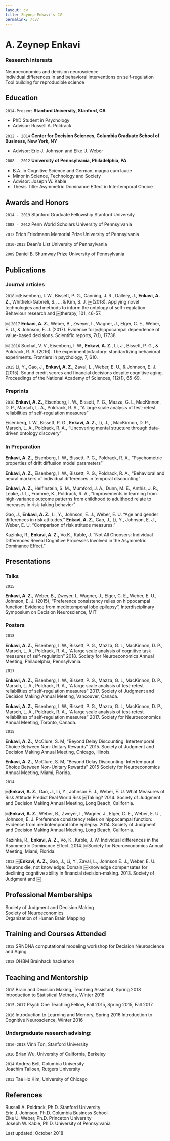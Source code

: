 ```yaml
---
layout: cv
title: Zeynep Enkavi's CV
permalink: /cv/
---
```

# A. Zeynep Enkavi

### Research interests

Neuroeconomics and decision neuroscience  
Individual differences in and behavioral interventions on self-regulation  
Tool building for reproducible science  

## Education

`2014-Present`
__Stanford University, Stanford, CA__

- PhD Student in Psychology
- Advisor: Russell A. Poldrack

`2012 - 2014`
__Center for Decision Sciences, Columbia Graduate School of Business, New York, NY__

- Advisor: Eric J. Johnson and Elke U. Weber

`2008 - 2012`
__University of Pennsylvania, Philadelphia, PA__
- B.A. in Cognitive Science and German, magna cum laude
- Minor in Science, Technology and Society
- Advisor: Joseph W. Kable
- Thesis Title: Asymmetric Dominance Effect in Intertemporal Choice

## Awards and Honors

`2014 - 2019`
Stanford Graduate Fellowship
Stanford University

`2008 - 2012`
Penn World Scholars
University of Pennsylvania

`2012`
Erich Friedmann Memorial Prize
University of Pennsylvania

`2010-2012`
Dean's List
University of Pennsylvania

`2009`
Daniel B. Shumway Prize
University of Pennsylvania

## Publications

### Journal articles

`2018`
￼Eisenberg, I. W., Bissett, P. G., Canning, J. R., Dallery, J., **Enkavi, A. Z.**, Whitfield-Gabrieli, S., ... & Kim, S. J.
￼(2018). Applying novel technologies and methods to inform the ontology of self-regulation. Behaviour research and
￼therapy, 101, 46-57.  

￼
`2017`
**Enkavi, A. Z.**, Weber, B., Zweyer, I., Wagner, J., Elger, C. E., Weber, E. U., & Johnson, E. J. (2017). Evidence for
￼hippocampal dependence of value-based decisions. Scientific reports, 7(1), 17738.

￼
`2016`
Sochat, V. V., Eisenberg, I. W., **Enkavi, A. Z.**, Li, J., Bissett, P. G., & Poldrack, R. A. (2016). The experiment
￼factory: standardizing behavioral experiments. Frontiers in psychology, 7, 610.


`2015`
Li, Y., Gao, J., **Enkavi, A. Z.**, Zaval, L., Weber, E. U., & Johnson, E. J. (2015). Sound credit scores and financial decisions despite cognitive aging. Proceedings of the National Academy of Sciences, 112(1), 65-69.  

### Preprints

`2018`
**Enkavi, A. Z.**, Eisenberg, I. W., Bissett, P. G., Mazza, G. L, MacKinnon, D. P., Marsch, L. A., Poldrack, R. A., “A
large scale analysis of test-retest reliabilities of self-regulation measures”  

Eisenberg, I. W., Bissett, P. G., **Enkavi, A. Z.**, Li, J., , MacKinnon, D. P., Marsch, L. A., Poldrack, R. A., “Uncovering mental structure through data-driven ontology discovery”  

### In Preparation

**Enkavi, A. Z.**, Eisenberg, I. W., Bissett, P. G., Poldrack, R. A., “Psychometric properties of drift diffusion model
parameters”  

**Enkavi, A. Z.**, Eisenberg, I. W., Bissett, P. G., Poldrack, R. A., “Behavioral and neural markers of individual differences in temporal discounting”  

**Enkavi, A. Z.**, Helfinstein, S. M., Mumford, J. A., Dunn, M. E., Anthis, J. R., Leake, J. L., Fromme, K., Poldrack, R. A., “Improvements in learning from high-variance outcome patterns from childhood to adulthood relate to increases in risk-taking behavior”  

Gao, J., **Enkavi, A. Z.**, Li, Y., Johnson, E. J., Weber, E. U. “Age and gender differences in risk attitudes.” **Enkavi, A. Z.**, Gao, J., Li, Y., Johnson, E. J., Weber, E. U. “Comparison of risk attitude measures.”  

Kazinka, R., **Enkavi, A. Z.**, Vo.K., Kable, J. “Not All Choosers: Individual Differences Reveal Cognitive Processes Involved in the Asymmetric Dominance Effect.”

## Presentations

### Talks

`2015`

**Enkavi, A. Z.**, Weber, B., Zweyer, I., Wagner, J., Elger, C. E., Weber, E. U., Johnson, E. J. (2015), “Preference consistency relies on hippocampal function: Evidence from mediotemporal lobe epilepsy”, Interdisciplinary Symposium on Decision Neuroscience, MIT

### Posters

`2018`

**Enkavi, A. Z.**, Eisenberg, I. W., Bissett, P. G., Mazza, G. L, MacKinnon, D. P., Marsch, L. A., Poldrack, R. A., “A large scale analysis of cognitive task measures of self-regulation” 2018. Society for Neuroeconomics Annual Meeting, Philadelphia, Pennsylvania.  

`2017`

**Enkavi, A. Z.**, Eisenberg, I. W., Bissett, P. G., Mazza, G. L, MacKinnon, D. P., Marsch, L. A., Poldrack, R. A., “A large scale analysis of test-retest reliabilities of self-regulation measures” 2017. Society of Judgment and Decision Making Annual Meeting, Vancouver, Canada.  

**Enkavi, A. Z.**, Eisenberg, I. W., Bissett, P. G., Mazza, G. L, MacKinnon, D. P., Marsch, L. A., Poldrack, R. A., “A large scale analysis of test-retest reliabilities of self-regulation measures” 2017. Society for Neuroeconomics Annual Meeting, Toronto, Canada.  

`2015`

**Enkavi, A. Z.**, McClure, S. M, “Beyond Delay Discounting: Intertemporal Choice Between Non-Unitary Rewards” 2015. Society of Judgment and Decision Making Annual Meeting, Chicago, Illinois.  

**Enkavi, A. Z.**, McClure, S. M, “Beyond Delay Discounting: Intertemporal Choice Between Non-Unitary Rewards” 2015 Society for Neuroeconomics Annual Meeting, Miami, Florida.  

`2014`

￼**Enkavi, A. Z.**, Gao, J., Li, Y., Johnson E. J., Weber, E. U. What Measures of Risk Attitude Predict Real World Risk
￼Taking? 2014. Society of Judgment and Decision Making Annual Meeting, Long Beach, California.  

￼**Enkavi, A. Z.**, Weber, B., Zweyer, I., Wagner, J., Elger, C. E., Weber, E. U., Johnson, E. J. Preference consistency relies on hippocampal function: Evidence from mediotemporal lobe epilepsy. 2014. Society of Judgment and Decision Making Annual Meeting, Long Beach, California.  

Kazinka, R., **Enkavi, A. Z.**, Vo, K., Kable, J. W. Individual differences in the Asymmetric Dominance Effect. 2014.
￼Society for Neuroeconomics Annual Meeting, Miami, Florida.  

`2013`
￼**Enkavi, A. Z.**, Gao, J., Li, Y., Zaval, L., Johnson E. J., Weber, E. U. Neurons die, not knowledge: Domain
￼knowledge compensates for declining cognitive ability in financial decision-making. 2013. Society of Judgment and
￼
## Professional Memberships

Society of Judgment and Decision Making   
Society of Neuroeconomics  
Organization of Human Brain Mapping

## Training and Courses Attended

`2015`
SRNDNA computational modeling workshop for Decision Neuroscience and Aging   

`2018`
OHBM Brainhack hackathon

## Teaching and Mentorship

`2018`
Brain and Decision Making, Teaching Assistant, Spring 2018   
Introduction to Statistical Methods, Winter 2018

`2015-2017`
Psych One Teaching Fellow, Fall 2015, Spring 2015, Fall 2017

`2016`
Introduction to Learning and Memory, Spring 2016 Introduction to  
Cognitive Neuroscience, Winter 2016

### Undergraduate research advising:

`2016-2018`
Vinh Ton, Stanford University  

`2016`
Brian Wu, University of California, Berkeley   

`2014`
Andrea Bell, Columbia University   
Joachim Talloen, Rutgers University   

`2013`
Tae Ho Kim, University of Chicago   

## References
Russell A. Poldrack, Ph.D. Stanford University  
Eric J. Johnson, Ph.D. Columbia Business School  
Elke U. Weber, Ph.D. Princeton University  
Joseph W. Kable, Ph.D. University of Pennsylvania  


Last updated: October 2018
